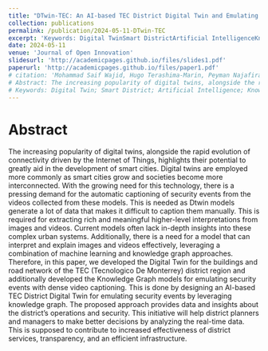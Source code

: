 ```yaml
---
title: "DTwin-TEC: An AI-based TEC District Digital Twin and Emulating Security Events by Leveraging Knowledge Graph Authors"
collection: publications
permalink: /publication/2024-05-11-DTwin-TEC
excerpt: 'Keywords: Digital TwinSmart DistrictArtificial IntelligenceKnowledge GraphDense Captioning'
date: 2024-05-11
venue: 'Journal of Open Innovation'
slidesurl: 'http://academicpages.github.io/files/slides1.pdf'
paperurl: 'http://academicpages.github.io/files/paper1.pdf'
# citation: 'Mohammad Saif Wajid, Hugo Terashima-Marin, Peyman Najafirad, Santiago Enrique Conant Pablos, Mohd Anas Wajid
# Abstract: The increasing popularity of digital twins, alongside the rapid evolution of connectivity driven by the Internet of Things, highlights their potential to greatly aid in the development of smart cities. Digital twins are employed more commonly as smart cities grow and societies become more interconnected. With the growing need for this technology, there is a pressing demand for the automatic captioning of security events from the videos collected from these models. This is needed as Dtwin models generate a lot of data that makes it difficult to caption them manually. This is required for extracting rich and meaningful higher-level interpretations from images and videos. Current models often lack in-depth insights into these complex urban systems. Additionally, there is a need for a model that can interpret and explain images and videos effectively, leveraging a combination of machine learning and knowledge graph approaches. Therefore, in this paper, we developed the Digital Twin for the buildings and road network of the TEC (Tecnologico De Monterrey) district region and additionally developed the Knowledge Graph models for emulating security events with dense video captioning. This is done by designing an AI-based TEC District Digital Twin for emulating security events by leveraging knowledge graph. The proposed approach provides data and insights about the district’s operations and security. This initiative will help district planners and managers to make better decisions by analyzing the real-time data. This is supposed to contribute to increased effectiveness of district services, transparency, and an efficient infrastructure.
# Keywords: Digital Twin; Smart District; Artificial Intelligence; Knowledge Graph; Dense Captioning'
---
```


# Abstract
The increasing popularity of digital twins, alongside the rapid evolution of connectivity driven by the Internet of Things, highlights their potential to greatly aid in the development of smart cities. Digital twins are employed more commonly as smart cities grow and societies become more interconnected. With the growing need for this technology, there is a pressing demand for the automatic captioning of security events from the videos collected from these models. This is needed as Dtwin models generate a lot of data that makes it difficult to caption them manually. This is required for extracting rich and meaningful higher-level interpretations from images and videos. Current models often lack in-depth insights into these complex urban systems. Additionally, there is a need for a model that can interpret and explain images and videos effectively, leveraging a combination of machine learning and knowledge graph approaches. Therefore, in this paper, we developed the Digital Twin for the buildings and road network of the TEC (Tecnologico De Monterrey) district region and additionally developed the Knowledge Graph models for emulating security events with dense video captioning. This is done by designing an AI-based TEC District Digital Twin for emulating security events by leveraging knowledge graph. The proposed approach provides data and insights about the district’s operations and security. This initiative will help district planners and managers to make better decisions by analyzing the real-time data. This is supposed to contribute to increased effectiveness of district services, transparency, and an efficient infrastructure.
